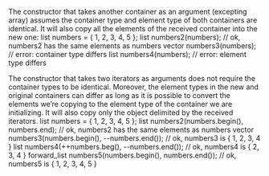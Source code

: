 The constructor that takes another container as an argument (excepting array) assumes the container type and element type of both containers are identical. It will also copy all the elements of the received container into the new one:
	list<int> numbers = { 1, 2, 3, 4, 5 };
	list<int> numbers2(numbers);        // ok, numbers2 has the same elements as numbers
	vector<int> numbers3(numbers);      // error: container type differs
	list<double> numbers4(numbers);     // error: element type differs

The constructor that takes two iterators as arguments does not require the container types to be identical. Moreover, the element types in the new and original containers can differ as long as it is possible to convert the elements we’re copying to the element type of the container we are initializing. It will also copy only the object delimited by the received iterators.
	list<int> numbers = { 1, 2, 3, 4, 5 };
	list<int> numbers2(numbers.begin(), numbers.end);               // ok, numbers2 has the same elements as numbers
	vector<int> numbers3(numbers.begin(), --numbers.end());         // ok, numbers3 is { 1, 2, 3, 4 }
	list<double> numbers4(++numbers.beg(), --numbers.end());        // ok, numbers4 is { 2, 3, 4 }
	forward_list<float> numbers5(numbers.begin(), numbers.end());   // ok, numbers5 is { 1, 2, 3, 4, 5 }
